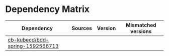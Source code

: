 # Dependency Matrix

Dependency | Sources | Version | Mismatched versions
---------- | ------- | ------- | -------------------
[cb-kubecd/bdd-spring-1592566713](https://github.com/cb-kubecd/bdd-spring-1592566713.git) |  | []() | 
